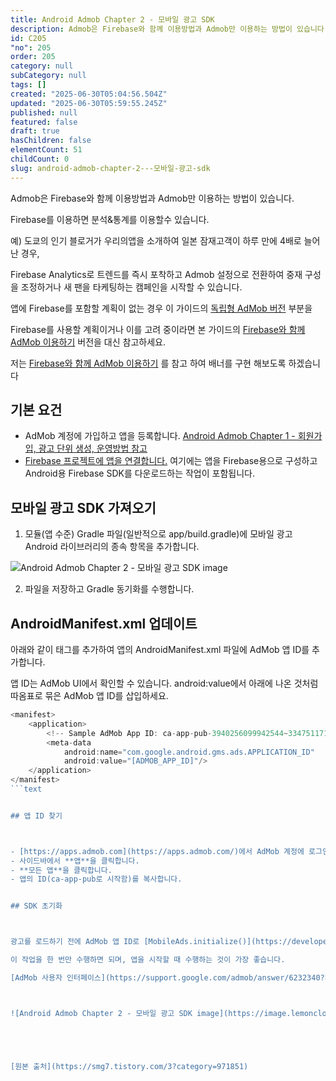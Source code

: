 ```yaml
---
title: Android Admob Chapter 2 - 모바일 광고 SDK
description: Admob은 Firebase와 함께 이용방법과 Admob만 이용하는 방법이 있습니다. Firebase를 이용하면 분석&통계를 이용할수 있습니다.
id: C205
"no": 205
order: 205
category: null
subCategory: null
tags: []
created: "2025-06-30T05:04:56.504Z"
updated: "2025-06-30T05:59:55.245Z"
published: null
featured: false
draft: true
hasChildren: false
elementCount: 51
childCount: 0
slug: android-admob-chapter-2---모바일-광고-sdk
---
```


Admob은 Firebase와 함께 이용방법과 Admob만 이용하는 방법이 있습니다.

 

Firebase를 이용하면 분석&통계를 이용할수 있습니다.

예) 도쿄의 인기 블로거가 우리의앱을 소개하여  일본 잠재고객이 하루 만에 4배로 늘어난 경우,

Firebase Analytics로 트렌드를 즉시 포착하고 Admob 설정으로 전환하여 중재 구성을 조정하거나 새 팬을 타케팅하는 캠페인을 시작할 수 있습니다.

 

앱에 Firebase를 포함할 계획이 없는 경우 이 가이드의 [독립형 AdMob 버전](https://developers.google.com/admob/android/quick-start?hl=ko) 부분을

Firebase를 사용할 계획이거나 이를 고려 중이라면 본 가이드의 [Firebase와 함께 AdMob 이용하기](https://firebase.google.com/docs/admob/android/quick-start?hl=ko) 버전을 대신 참고하세요.

 

저는 [Firebase와 함께 AdMob 이용하기](https://firebase.google.com/docs/admob/android/quick-start?hl=ko) 를 참고 하여 배너를 구현 해보도록 하겠습니다



## 기본 요건



- AdMob 계정에 가입하고 앱을 등록합니다.
[Android Admob Chapter 1 - 회원가입, 광고 단위 생성, 운영방법 참고](./android-admob-chapter-1---회원가입-광고-단위-생성-운영방법)
- [Firebase 프로젝트에 앱을 연결합니다.](https://support.google.com/admob/answer/6383165?hl=ko)
      여기에는 앱을 Firebase용으로 구성하고 Android용 Firebase SDK를 다운로드하는 작업이 포함됩니다.



## 모바일 광고 SDK 가져오기



1. 모듈(앱 수준) Gradle 파일(일반적으로 app/build.gradle)에 모바일 광고 Android 라이브러리의 종속 항목을 추가합니다.

![Android Admob Chapter 2 - 모바일 광고 SDK image](https://image.lemoncloud.io/29270610-40f4-44a8-98fe-38cf84c5e6c4)

2. 파일을 저장하고 Gradle 동기화를 수행합니다.



## AndroidManifest.xml 업데이트



아래와 같이  태그를 추가하여 앱의 AndroidManifest.xml 파일에 AdMob 앱 ID를 추가합니다. 

앱 ID는 AdMob UI에서 확인할 수 있습니다. android:value에서 아래에 나온 것처럼 따옴표로 묶은 AdMob 앱 ID를 삽입하세요.



```javascript
<manifest>
    <application>
        <!-- Sample AdMob App ID: ca-app-pub-3940256099942544~3347511713 -->
        <meta-data
            android:name="com.google.android.gms.ads.APPLICATION_ID"
            android:value="[ADMOB_APP_ID]"/> 
    </application>
</manifest>
```text


## 앱 ID 찾기



- [https://apps.admob.com](https://apps.admob.com/)에서 AdMob 계정에 로그인합니다.
- 사이드바에서 **앱**을 클릭합니다.
- **모든 앱**을 클릭합니다.
- 앱의 ID(ca-app-pub로 시작함)를 복사합니다.


## SDK 초기화



광고를 로드하기 전에 AdMob 앱 ID로 [MobileAds.initialize()](https://developers.google.com/admob/android/reference/com/google/android/gms/ads/MobileAds?hl=ko#initialize(android.content.Context,%20java.lang.String))를 호출하여 앱에서 모바일 광고 SDK를 초기화합니다. 

이 작업을 한 번만 수행하면 되며, 앱을 시작할 때 수행하는 것이 가장 좋습니다. 

[AdMob 사용자 인터페이스](https://support.google.com/admob/answer/6232340?hl=ko)에서 앱의 [앱 ID](https://admob.google.com/signup?sac=true)를 확인할 수 있습니다.



![Android Admob Chapter 2 - 모바일 광고 SDK image](https://image.lemoncloud.io/299dd3cb-1a9f-452c-9cf9-ac8249a1a3c7)





[원본 출처](https://smg7.tistory.com/3?category=971851)
